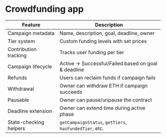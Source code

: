 # Crowdfunding app

| Feature                | Description                                            |
| ---------------------- | ------------------------------------------------------ |
| Campaign metadata      | Name, description, goal, deadline, owner               |
| Tier system            | Custom funding levels with set prices                  |
| Contribution tracking  | Tracks user funding per tier                           |
| Campaign lifecycle     | Active → Successful/Failed based on goal & deadline    |
| Refunds                | Users can reclaim funds if campaign fails              |
| Withdrawal             | Owner can withdraw ETH if campaign succeeds            |
| Pausable               | Owner can pause/unpause the contract                   |
| Deadline extension     | Owner can extend time during active phase              |
| State-checking helpers | `getCampaignStatus`, `getTiers`, `hasFundedTier`, etc. |

